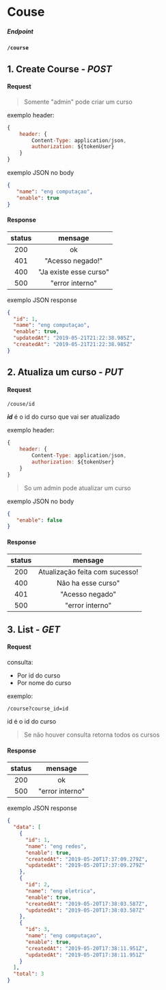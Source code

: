 # Couse

##### Endpoint

**`/course`**

##  1. Create Course  - ***POST***

#### Request 

> Somente "admin" pode criar um curso

exemplo header:

```javascript
{
	header: {
		Content-Type: application/json,
		authorization: ${tokenUser}
	}
}
```

exemplo JSON no body

```json
{
   "name": "eng computaçao",
   "enable": true
}
```

#### Response 


| status |        mensage         |
| :----: | :--------------------: |
|  200   |           ok           |
|  401   |    "Acesso negado!"    |
|  400   | "Ja existe esse curso" |
|  500   |    "error interno"     |

exemplo JSON response

```json
{
  "id": 1,
  "name": "eng computaçao",
  "enable": true,
  "updatedAt": "2019-05-21T21:22:38.985Z",
  "createdAt": "2019-05-21T21:22:38.985Z"
}
```


##  2. Atualiza um curso  - ***PUT***

#### Request 

`/couse/id`

***id*** é o id do curso que vai ser atualizado

exemplo header:
```javascript
{
	header: {
		Content-Type: application/json,
		authorization: ${tokenUser}
	}
}
```
> So um admin pode atualizar um curso

exemplo JSON no body

```json
{
   "enable": false
}
```

#### Response 


| status |            mensage             |
| :----: | :----------------------------: |
|  200   | Atualização feita com sucesso! |
|  400   |       Não ha esse curso"       |
|  401   |        "Acesso negado"         |
|  500   |        "error interno"         |


##  3. List  - ***GET***

#### Request 

consulta:
- Por id do curso
- Por nome do curso

exemplo:

`/course?course_id=id`

id é o id do curso
> Se não houver consulta retorna todos os cursos



#### Response 


| status |     mensage     |
| :----: | :-------------: |
|  200   |       ok        |
|  500   | "error interno" |

exemplo JSON response

```json
{
  "data": [
    {
      "id": 1,
      "name": "eng redes",
      "enable": true,
      "createdAt": "2019-05-20T17:37:09.279Z",
      "updatedAt": "2019-05-20T17:37:09.279Z"
    },
    {
      "id": 2,
      "name": "eng eletrica",
      "enable": true,
      "createdAt": "2019-05-20T17:38:03.587Z",
      "updatedAt": "2019-05-20T17:38:03.587Z"
    },
    {
      "id": 3,
      "name": "eng computaçao",
      "enable": true,
      "createdAt": "2019-05-20T17:38:11.951Z",
      "updatedAt": "2019-05-20T17:38:11.951Z"
    }
  ],
  "total": 3
}
```
